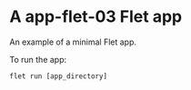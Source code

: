 # A app-flet-03 Flet app

An example of a minimal Flet app.

To run the app:

```
flet run [app_directory]
```
